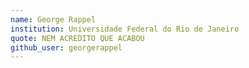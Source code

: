 ```yaml
---
name: George Rappel
institution: Universidade Federal do Rio de Janeiro
quote: NEM ACREDITO QUE ACABOU
github_user: georgerappel
---
```

